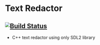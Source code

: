 # Text Redactor
[![Build Status](https://api.travis-ci.com/DobroSun/gamma.svg?branch=master)](https://travis-ci.com/DobroSun/gamma)
-----
* C++ text redactor using only SDL2 library
